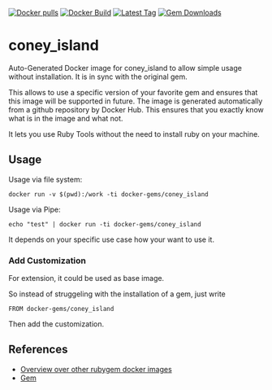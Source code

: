 [![Docker pulls](https://img.shields.io/docker/pulls/rubygem/coney_island.svg)](https://hub.docker.com/r/rubygem/coney_island/)
[![Docker Build](https://img.shields.io/docker/automated/rubygem/coney_island.svg)](https://hub.docker.com/r/rubygem/coney_island/)
[![Latest Tag](https://img.shields.io/github/tag/docker-rubygem/coney_island.svg)](https://hub.docker.com/r/rubygem/coney_island/)
[![Gem Downloads](https://img.shields.io/gem/dt/coney_island.svg)](https://rubygems.org/gems/coney_island/)
# coney_island

Auto-Generated Docker image for coney_island to allow simple usage without installation.
It is in sync with the original gem.

This allows to use a specific version of your favorite gem and ensures that this image will be supported in future.
The image is generated automatically from a github repository by Docker Hub.
This ensures that you exactly know what is in the image and what not.

It lets you use Ruby Tools without the need to install ruby on your machine.

## Usage

Usage via file system:

`docker run -v $(pwd):/work -ti docker-gems/coney_island`

Usage via Pipe:

`echo "test" | docker run -ti docker-gems/coney_island`

It depends on your specific use case how your want to use it.

### Add Customization

For extension, it could be used as base image.

So instead of struggeling with the installation of a gem, just write

`FROM docker-gems/coney_island`

Then add the customization.

## References

 - [Overview over other rubygem docker images](https://github.com/thinkbot/docker-rubygem)
 - [Gem](https://rubygems.org/gems/coney_island/)
